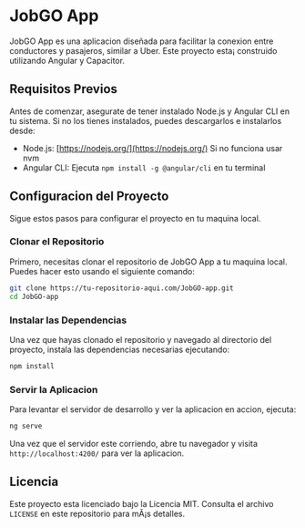 
# JobGO App

JobGO App es una aplicacion diseñada para facilitar la conexion entre conductores y pasajeros, similar a Uber. Este proyecto esta¡ construido utilizando Angular y Capacitor.

## Requisitos Previos

Antes de comenzar, asegurate de tener instalado Node.js y Angular CLI en tu sistema. Si no los tienes instalados, puedes descargarlos e instalarlos desde:

- Node.js: [https://nodejs.org/](https://nodejs.org/) Si no funciona usar nvm
- Angular CLI: Ejecuta `npm install -g @angular/cli` en tu terminal

## Configuracion del Proyecto

Sigue estos pasos para configurar el proyecto en tu maquina local.

### Clonar el Repositorio

Primero, necesitas clonar el repositorio de JobGO App a tu maquina local. Puedes hacer esto usando el siguiente comando:

```bash
git clone https://tu-repositorio-aqui.com/JobGO-app.git
cd JobGO-app
```

### Instalar las Dependencias

Una vez que hayas clonado el repositorio y navegado al directorio del proyecto, instala las dependencias necesarias ejecutando:

```bash
npm install
```

### Servir la Aplicacion

Para levantar el servidor de desarrollo y ver la aplicacion en accion, ejecuta:

```bash
ng serve
```

Una vez que el servidor este corriendo, abre tu navegador y visita `http://localhost:4200/` para ver la aplicacion.

## Licencia

Este proyecto esta licenciado bajo la Licencia MIT. Consulta el archivo `LICENSE` en este repositorio para mÃ¡s detalles.
